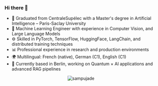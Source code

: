 ### Hi there 👋  

- 💼 Graduated from CentraleSupélec with a Master's degree in Artificial Intelligence – Paris-Saclay University  
- 🔬 Machine Learning Engineer with experience in Computer Vision, and Large Language Models  
- ⚙️ Skilled in PyTorch, TensorFlow, HuggingFace, LangChain, and distributed training techniques  
- 📊 Professional experience in research and production environments
- 🌍 Multilingual: French (native), German (C1), English (C1)  
- 📌 Currently based in Berlin, working on Quantum × AI applications and advanced RAG pipelines  
  
<p align="center"> <img src="https://github-readme-stats.vercel.app/api?username=sampujade&show_icons=true&count_private=true&theme=merko" alt="sampujade" />
